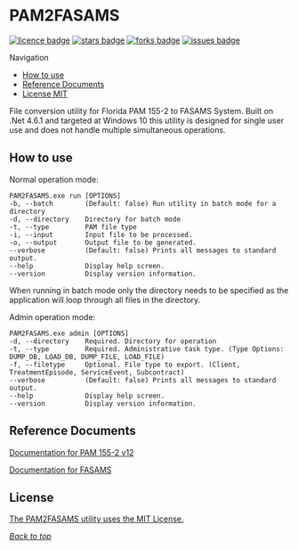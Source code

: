 # PAM2FASAMS
<a name="header1"></a>
[![licence badge]][licence]
[![stars badge]][stars]
[![forks badge]][forks]
[![issues badge]][issues]

Navigation
 - [How to use](#how-to-use)
 - [Reference Documents](#reference-documents)
 - [License MIT](#license)

File conversion utility for Florida PAM 155-2 to FASAMS System. Built on .Net 4.6.1 and targeted at Windows 10 this utility is designed for single user use and does not handle multiple simultaneous operations.



## How to use
Normal operation mode:
```
PAM2FASAMS.exe run [OPTIONS]
-b, --batch        (Default: false) Run utility in batch mode for a directory
-d, --directory    Directory for batch mode
-t, --type         PAM file type
-i, --input        Input file to be processed.
-o, --output       Output file to be generated.
--verbose          (Default: false) Prints all messages to standard output.
--help             Display help screen.
--version          Display version information.
```
When running in batch mode only the directory needs to be specified as the application will loop through all files in the directory.

Admin operation mode:
```
PAM2FASAMS.exe admin [OPTIONS]
-d, --directory    Required. Directory for operation
-t, --type         Required. Administrative task type. (Type Options: DUMP_DB, LOAD_DB, DUMP_FILE, LOAD_FILE)
-f, --filetype     Optional. File type to export. (Client, TreatmentEpisode, ServiceEvent, Subcontract)
--verbose          (Default: false) Prints all messages to standard output.
--help             Display help screen.
--version          Display version information.
```

## Reference Documents
[Documentation for PAM 155-2 v12](http://www.myflfamilies.com/service-programs/substance-abuse/pamphlet-155-2-v12)

[Documentation for FASAMS](http://www.myflfamilies.com/service-programs/substance-abuse/fasams)
## License

[The PAM2FASAMS utility uses the MIT License.](LICENSE.md)

[*Back to top*](#header1)

[licence badge]:https://img.shields.io/badge/license-MIT-blue.svg
[stars badge]:https://img.shields.io/github/stars/OmnipotentOwl/PAM2FASAMS.svg
[forks badge]:https://img.shields.io/github/forks/OmnipotentOwl/PAM2FASAMS.svg
[issues badge]:https://img.shields.io/github/issues/OmnipotentOwl/PAM2FASAMS.svg

[licence]:https://github.com/OmnipotentOwl/PAM2FASAMS/blob/master/LICENSE.md
[stars]:https://github.com/OmnipotentOwl/PAM2FASAMS/stargazers
[forks]:https://github.com/OmnipotentOwl/PAM2FASAMS/network
[issues]:https://github.com/OmnipotentOwl/PAM2FASAMS/issues
